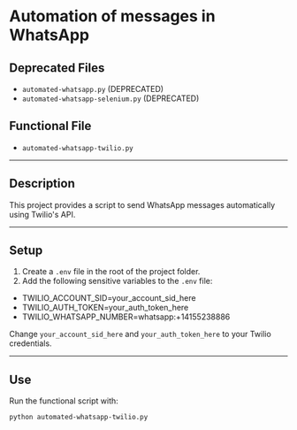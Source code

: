 # Automation of messages in WhatsApp

## Deprecated Files

- `automated-whatsapp.py` (DEPRECATED)  
- `automated-whatsapp-selenium.py` (DEPRECATED)  

## Functional File

- `automated-whatsapp-twilio.py`

---

## Description

This project provides a script to send WhatsApp messages automatically using Twilio's API.

---

## Setup

1. Create a `.env` file in the root of the project folder.  
2. Add the following sensitive variables to the `.env` file:
  - TWILIO_ACCOUNT_SID=your_account_sid_here
  - TWILIO_AUTH_TOKEN=your_auth_token_here
  - TWILIO_WHATSAPP_NUMBER=whatsapp:+14155238886

Change `your_account_sid_here` and `your_auth_token_here` to your Twilio credentials.

---

## Use

Run the functional script with:

```bash
python automated-whatsapp-twilio.py
